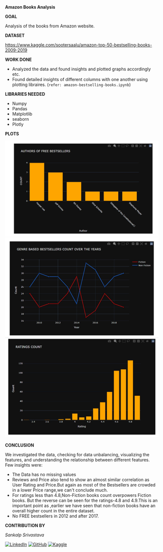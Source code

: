 
  

**Amazon Books Analysis**

  

**GOAL**

  
Analysis of the books from Amazon website.
  

**DATASET**

  

https://www.kaggle.com/sootersaalu/amazon-top-50-bestselling-books-2009-2019

  

  

**WORK DONE**

* Analyzed the data and found insights and plotted graphs accordingly etc.
* Found detailed insights of different columns with one another using plotting libraires. (`refer: amazon-bestselling-books.ipynb`)

**LIBRARIES NEEDED**

* Numpy
* Pandas
* Matplotlib
* seaborn
* Plotly
  
  

**PLOTS**

![Count of authors of best sellers"](../Images/authorofbestseller.jpg "Count of authors of best sellers")
![Genre based bestseller count over the years](../Images/genre_based_bestseller.jpg "Genre based bestseller count over the years")
![Rating count"](../Images/ratingcount.jpg "Rating count")

**CONCLUSION**

  

We investigated the data, checking for data unbalancing, visualizing the features, and understanding the relationship between different features.
Few insights were:
* The Data has no missing values
* Reviews and Price also tend to show an almost similar correlation as User Rating and Price.But again as most of the Bestsellers are crowded in a lower Price range,we can't conclude much.
* For ratings less than 4.8,Non-Fiction books count overpowers Fiction books. But the reverse can be seen for the ratings-4.8 and 4.9.This is an important point as ,earlier we have seen that non-fiction books have an overall higher count in the entire dataset.
* No FREE bestsellers in 2012 and after 2017. 
  

**CONTRIBUTION BY**

*Sankalp Srivastava*

  
[![LinkedIn](https://img.shields.io/badge/linkedin-%230077B5.svg?style=for-the-badge&logo=linkedin&logoColor=white)](https://www.linkedin.com/in/sankalpsrivastava-2605/) [![GitHub](https://img.shields.io/badge/github-%23121011.svg?style=for-the-badge&logo=github&logoColor=white)](https://github.com/sankalp-srivastava/) [![Kaggle](https://img.shields.io/badge/Kaggle-20BEFF?style=for-the-badge&logo=Kaggle&logoColor=white)](https://www.kaggle.com/sankalpsrivastava26)
